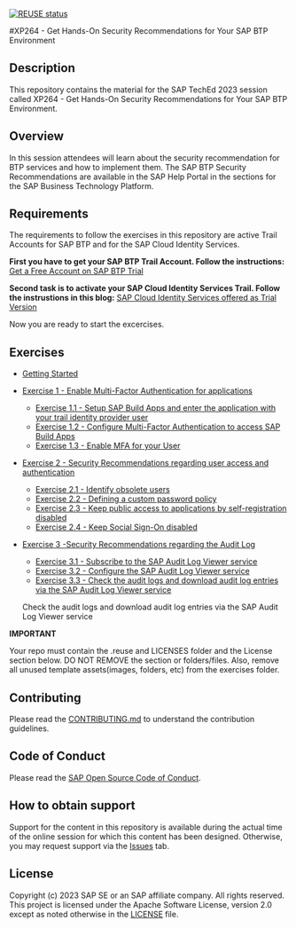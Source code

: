 [![REUSE status](https://api.reuse.software/badge/github.com/SAP-samples/teched2023-XP264)](https://api.reuse.software/info/github.com/SAP-samples/teched2023-XP264)

#XP264  - Get Hands-On Security Recommendations for Your SAP BTP Environment

## Description

This repository contains the material for the SAP TechEd 2023 session called XP264  - Get Hands-On Security Recommendations for Your SAP BTP Environment.  

## Overview

In this session attendees will learn about the security recommendation for BTP services and how to implement them. The SAP BTP Security Recommendations are available in the SAP Help Portal in the sections for the SAP Business Technology Platform.

## Requirements

The requirements to follow the exercises in this repository are active Trail Accounts for SAP BTP and for the SAP Cloud Identity Services.

**First you have to get your SAP BTP Trail Account. Follow the instructions:** 
[Get a Free Account on SAP BTP Trial](https://developers.sap.com/tutorials/hcp-create-trial-account.html)

**Second task is to activate your SAP Cloud Identity Services Trail. Follow the instrustions in this blog:** 
[SAP Cloud Identity Services offered as Trial Version](https://blogs.sap.com/2023/04/13/sap-cloud-identity-services-offered-as-trial-version/)

Now you are ready to start the excercises.

## Exercises

- [Getting Started](exercises/ex0/)
- [Exercise 1 - Enable Multi-Factor Authentication for applications](exercises/ex1/)
    - [Exercise 1.1 - Setup SAP Build Apps and enter the application with your trail identity provider user](exercises/ex1#exercise-11---Setup-SAP-Build-Apps-and-enter-the-application-with-your-trail-identity-provider-user)
    - [Exercise 1.2 - Configure Multi-Factor Authentication to access SAP Build Apps](exercises/ex1#exercise-12---Configure-Multi-Factor-Authentication-to-access-SAP-Build-Apps)
    - [Exercise 1.3 - Enable MFA for your User](exercises/ex1#exercise-13---Enable-MFA-for-your-User)
    
- [Exercise 2 - Security Recommendations regarding user access and authentication](exercises/ex2/)
    - [Exercise 2.1 - Identify obsolete users](exercises/ex2#exercise-21---Identify-obsolete-users)
    - [Exercise 2.2 - Defining a custom password policy](exercises/ex2#exercise-22---Defining-a-custom-password-policy)
    - [Exercise 2.3 - Keep public access to applications by self-registration disabled](exercises/ex2#exercise-23---Keep-public-access-to-applications-by-self---registration-disabled)
    - [Exercise 2.4 - Keep Social Sign-On disabled](exercises/ex2#exercise-24---Keep-Social-Sign---On-disabled)
- [Exercise 3 -Security Recommendations regarding the Audit Log](exercises/ex3/)
    - [Exercise 3.1 - Subscribe to the SAP Audit Log Viewer service](exercises/ex3/README.md#Exercise-31-Subscribe-to-the-SAP-Audit-Log-Viewer-service)
    - [Exercise 3.2 - Configure the SAP Audit Log Viewer service](exercises/ex3/README.md#Exercise-32-configure-the-sap-audit-log-viewer-service)
    - [Exercise 3.3 - Check the audit logs and download audit log entries via the SAP Audit Log Viewer service](exercises/ex3/README.md#exercise-32-check-the-audit-logs-and-download-audit-log-entries-via-the-sap-audit-log-viewer-service)


  Check the audit logs and download audit log entries via the SAP Audit Log Viewer service

**IMPORTANT**

Your repo must contain the .reuse and LICENSES folder and the License section below. DO NOT REMOVE the section or folders/files. Also, remove all unused template assets(images, folders, etc) from the exercises folder. 

## Contributing
Please read the [CONTRIBUTING.md](./CONTRIBUTING.md) to understand the contribution guidelines.

## Code of Conduct
Please read the [SAP Open Source Code of Conduct](https://github.com/SAP-samples/.github/blob/main/CODE_OF_CONDUCT.md).

## How to obtain support

Support for the content in this repository is available during the actual time of the online session for which this content has been designed. Otherwise, you may request support via the [Issues](../../issues) tab.

## License
Copyright (c) 2023 SAP SE or an SAP affiliate company. All rights reserved. This project is licensed under the Apache Software License, version 2.0 except as noted otherwise in the [LICENSE](LICENSES/Apache-2.0.txt) file.
